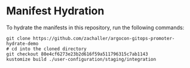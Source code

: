 # Manifest Hydration

To hydrate the manifests in this repository, run the following commands:

```shell
git clone https://github.com/zachaller/argocon-gitops-promoter-hydrate-demo
# cd into the cloned directory
git checkout 80e4cf6273e23b2d616f59a511796315c7ab1143
kustomize build ./user-configuration/staging/integration
```
